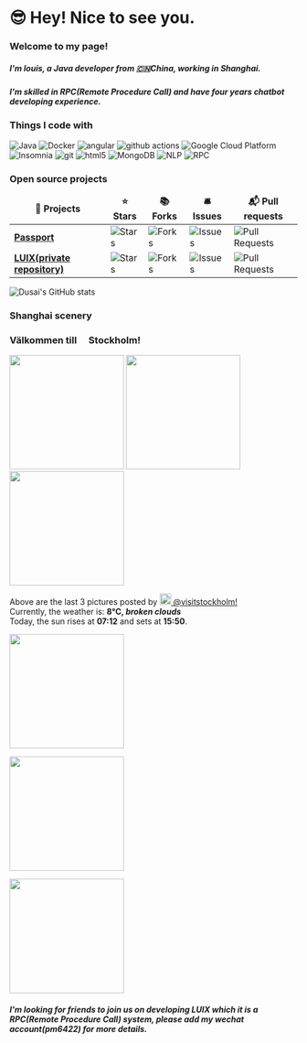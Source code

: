 # 😎 Hey! Nice to see you.

### Welcome to my page!
##### I'm louis, a Java developer from 🇨🇳China, working in Shanghai. 
##### I'm skilled in RPC(Remote Procedure Call) and have four years chatbot developing experience.

### Things I code with

<p>
  <img alt="Java" src="https://img.shields.io/badge/-Java-45b8d8?style=for-the-badge&logo=java&logoColor=white" />
  <img alt="Docker" src="https://img.shields.io/badge/-Docker-46a2f1?style=for-the-badge&logo=docker&logoColor=white" />
  <img alt="angular" src="https://img.shields.io/badge/-Angular-DD0031?style=for-the-badge&logo=angular&logoColor=white" />
  <img alt="github actions" src="https://img.shields.io/badge/-Github_Actions-2088FF?style=for-the-badge&logo=github-actions&logoColor=white" />
  <img alt="Google Cloud Platform" src="https://img.shields.io/badge/-Google_Cloud_Platform-1a73e8?style=for-the-badge&logo=google-cloud&logoColor=white" />
  <img alt="Insomnia" src="https://img.shields.io/badge/-Insomnia-5849BE?style=for-the-badge&logo=insomnia&logoColor=white" />
  <img alt="git" src="https://img.shields.io/badge/-Git-F05032?style=for-the-badge&logo=git&logoColor=white" />
  <img alt="html5" src="https://img.shields.io/badge/-HTML5-E34F26?style=for-the-badge&logo=html5&logoColor=white" />
  <img alt="MongoDB" src="https://img.shields.io/badge/-MongoDB-13aa52?style=for-the-badge&logo=mongodb&logoColor=white" />
  <img alt="NLP" src="https://img.shields.io/badge/-nlp-F05098?style=for-the-badge&logo=nlp&logoColor=white" />
  <img alt="RPC" src="https://img.shields.io/badge/-rpc-F97898?style=for-the-badge&logo=rpc&logoColor=white" />
</p>

<h3>Open source projects</h3>
<table>
  <thead align="center">
    <tr border: none;>
      <td><b>🎁 Projects</b></td>
      <td><b>⭐ Stars</b></td>
      <td><b>📚 Forks</b></td>
      <td><b>🛎 Issues</b></td>
      <td><b>📬 Pull requests</b></td>
    </tr>
  </thead>
  <tbody>
    <tr>
      <td><a href="https://github.com/pm6422/passport"><b>Passport</b></a></td>
      <td><img alt="Stars" src="https://img.shields.io/github/stars/pm6422/passport?style=flat-square&labelColor=343b41"/></td>
      <td><img alt="Forks" src="https://img.shields.io/github/forks/pm6422/passport?style=flat-square&labelColor=343b41"/></td>
      <td><img alt="Issues" src="https://img.shields.io/github/issues/pm6422/passport?style=flat-square&labelColor=343b41"/></td>
      <td><img alt="Pull Requests" src="https://img.shields.io/github/issues-pr/pm6422/passport?style=flat-square&labelColor=343b41"/></td>
    </tr>
    <tr>
      <td><a href="https://github.com/pm6422/infinity-rpc"><b>LUIX(private repository)</b></a></td>
      <td><img alt="Stars" src="https://img.shields.io/github/stars/pm6422/infinity-rpc?style=flat-square&labelColor=343b41"/></td>
      <td><img alt="Forks" src="https://img.shields.io/github/forks/pm6422/infinity-rpc?style=flat-square&labelColor=343b41"/></td>
      <td><img alt="Issues" src="https://img.shields.io/github/issues/pm6422/infinity-rpc?style=flat-square&labelColor=343b41"/></td>
      <td><img alt="Pull Requests" src="https://img.shields.io/github/issues-pr/infinity-rpc/passport?style=flat-square&labelColor=343b41"/></td>
    </tr>
  </tbody>
</table>

![Dusai's GitHub stats](https://github-readme-stats.vercel.app/api?username=pm6422)

### Shanghai scenery
<h3>Välkommen till <img src="https://image.flaticon.com/icons/svg/197/197564.svg" width="13"/> Stockholm!</h3>
<p><img width="200" src="https:&#x2F;&#x2F;www.picuki.com&#x2F;hosted-by-instagram&#x2F;url&#x3D;https%3A%7C%7C%7C%7Cscontent-hel3-1.cdninstagram.com%7C%7Cv%7C%7Ct51.2885-15%7C%7Csh0.08%7C%7Ce35%7C%7Cs640x640%7C%7C252509751_309058147428269_7356079091231644240_n.jpg%3F_nc_ht%3Dscontent-hel3-1.cdninstagram.com%26_nc_cat%3D105%26_nc_ohc%3DouVL955goL4AX-8Qul6%26edm%3DAAWvnRQBAAAA%26ccb%3D7-4%26oh%3D90569893b67b26a31cae90f7620db5b3%26oe%3D61895BAA%26_nc_sid%3De7738c" /> <img width="200" src="https:&#x2F;&#x2F;www.picuki.com&#x2F;hosted-by-instagram&#x2F;url&#x3D;https%3A%7C%7C%7C%7Cscontent-hel3-1.cdninstagram.com%7C%7Cv%7C%7Ct51.2885-15%7C%7Csh0.08%7C%7Ce35%7C%7Cs640x640%7C%7C252328413_1233429473825940_7866864814501696936_n.jpg%3F_nc_ht%3Dscontent-hel3-1.cdninstagram.com%26_nc_cat%3D100%26_nc_ohc%3Ddd_PaBhbQcoAX9h2-3w%26edm%3DAAWvnRQBAAAA%26ccb%3D7-4%26oh%3D72e7eeffeb4eb53154cd42bf77fb832b%26oe%3D618425E7%26_nc_sid%3De7738c" /> <img width="200" src="https:&#x2F;&#x2F;www.picuki.com&#x2F;hosted-by-instagram&#x2F;url&#x3D;https%3A%7C%7C%7C%7Cscontent-hel3-1.cdninstagram.com%7C%7Cv%7C%7Ct51.2885-15%7C%7Csh0.08%7C%7Ce35%7C%7Cc0.180.1440.1440a%7C%7Cs640x640%7C%7C249866592_3118175245131906_724988117655835926_n.jpg%3F_nc_ht%3Dscontent-hel3-1.cdninstagram.com%26_nc_cat%3D106%26_nc_ohc%3D9Qju6Pdaz9sAX_skWWZ%26edm%3DAAWvnRQBAAAA%26ccb%3D7-4%26oh%3D2c9eca02c4e528b0339f198e495c3573%26oe%3D6189B0D4%26_nc_sid%3De7738c" /></p>
<p>Above are the last 3 pictures posted by <a href="https://www.instagram.com/visitstockholm/" target="_blank"><img src="https://upload.wikimedia.org/wikipedia/commons/thumb/e/e7/Instagram_logo_2016.svg/1024px-Instagram_logo_2016.svg.png" width="20"/> @visitstockholm!</a><br/>Currently, the weather is: <b> 8°C, <i>broken clouds</i></b></br>Today, the sun rises at <b>07:12</b> and sets at <b>15:50</b>.</p>


<p><img width="200" src="https://raw.githubusercontent.com/pm6422/passport/master/passport-server/images/IMG_01.JPG"></p>
<p><img width="200" src="https://raw.githubusercontent.com/pm6422/passport/master/passport-server/images/IMG_02.JPG"></p>
<p><img width="200" src="https://raw.githubusercontent.com/pm6422/passport/master/passport-server/images/IMG_03.JPG"></p>

##### I'm looking for friends to join us on developing LUIX which it is a RPC(Remote Procedure Call) system, please add my wechat account(pm6422) for more details.

<!--
**pm6422/pm6422** is a ✨ _special_ ✨ repository because its `README.md` (this file) appears on your GitHub profile.

Here are some ideas to get you started:

- 🔭 I’m currently working on ...
- 🌱 I’m currently learning ...
- 👯 I’m looking to collaborate on ...
- 🤔 I’m looking for help with ...
- 💬 Ask me about ...
- 📫 How to reach me: ...
- 😄 Pronouns: ...
- ⚡ Fun fact: ...
-->


